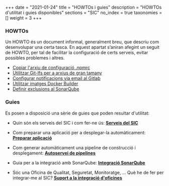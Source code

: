 +++
date        = "2021-01-24"
title       = "HOWTOs i guies"
description = "HOWTOs d'utilitat i guies disponibles"
sections    = "SIC"
no_index 	= true
taxonomies  = []
weight 		= 3
+++

### HOWTOs

Un HOWTO és un document informal, generalment breu, que descriu com desenvolupar una certa tasca.
En aquest apartat s’aniran afegint un seguit de HOWTO, per tal de facilitar la configuració de certs serveis, evitar possibles problemes i altres.

- [Copiar l'arxiu de configuració .npmrc](/howtos/2021-01-24-SIC-Howto-copiar_npmrc)
- [Utilitzar Git-lfs per a arxius de gran tamany](/howtos/2019-10-09-sic-Howto-Git-lfs)
- [Configurar notificacions via email al Gitlab](/howtos/2019-10-09-sic-Howto-Gitlab-Mail)
- [Utilitzar imatges Docker Builder](/howtos/2020-06-26-SIC-Howto-utilitzar-imatges-docker-builder)
- [Definir exclusions al SonarQube](/howtos/2020-10-26-SIC-Howto-definir_exclusions_SonarQube)


### Guies
Es posen a disposició una sèrie de guies que poden resultar d'utilitat:

* Quin són els serveis del SIC i com fer-ne ús:
  [**Serveis del SIC**](/sic-welcome-pack/eines_sic/)

* Com preparar una aplicació per a desplegar-la automàticament:
  [**Preparar aplicació**](/sic-welcome-pack/preparar-aplicacio/)

* Com generar automàticament una pipeline de construcció i desplegament:
  [**Autoservei de pipelines**](/sic-serveis/autoservei-pipelines/)

* Guia per a la integració amb SonarQube:
    [**Integració SonarQube**](/sic-welcome-pack/guia-integracio-sonarqube/)

* Sóc una Oficina de Qualitat, Seguretat, Monitoratge, ... Què he de fer per integrar-me al SIC?
  [**Suport a la integració d'oficines**](/documentacio/oficines/)

